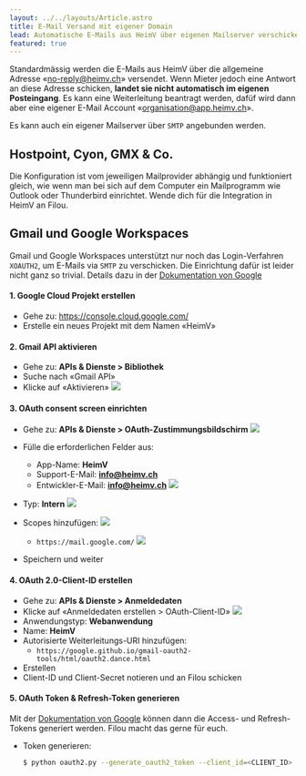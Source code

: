 ```yaml
---
layout: ../../layouts/Article.astro
title: E-Mail Versand mit eigener Domain
lead: Automatische E-Mails aus HeimV über eigenen Mailserver verschicken
featured: true
---
```


Standardmässig werden die E-Mails aus HeimV über die allgemeine Adresse «no-reply@heimv.ch» versendet. Wenn Mieter jedoch eine Antwort an diese Adresse schicken, **landet sie nicht automatisch im eigenen Posteingang**. Es kann eine Weiterleitung beantragt werden, dafüf wird dann aber eine eigener E-Mail Account «organisation@app.heimv.ch». 

Es kann auch ein eigener Mailserver über `SMTP` angebunden werden. 

## Hostpoint, Cyon, GMX & Co.

Die Konfiguration ist vom jeweiligen Mailprovider abhängig und funktioniert gleich, wie wenn man bei sich auf dem Computer ein Mailprogramm wie Outlook oder Thunderbird einrichtet. Wende dich für die Integration in HeimV an Filou.

## Gmail und Google Workspaces

Gmail und Google Workspaces unterstützt nur noch das Login-Verfahren `XOAUTH2`, um E-Mails via `SMTP` zu verschicken. Die Einrichtung dafür ist leider nicht ganz so trivial. Details dazu in der [Dokumentation von Google](https://developers.google.com/workspace/gmail/imap/xoauth2-protocol)

#### 1. Google Cloud Projekt erstellen

- Gehe zu: https://console.cloud.google.com/
- Erstelle ein neues Projekt mit dem Namen «HeimV»

#### 2. Gmail API aktivieren

- Gehe zu: **APIs & Dienste > Bibliothek**
- Suche nach «Gmail API»
- Klicke auf «Aktivieren»
  ![](/articles/custom_mailserver/enable-gmail-api.png)


#### 3. OAuth consent screen einrichten

- Gehe zu: **APIs & Dienste > OAuth-Zustimmungsbildschirm**
  ![](/articles/custom_mailserver/enabled-gmail-api.png)
- Fülle die erforderlichen Felder aus:
  - App-Name: **HeimV**
  - Support-E-Mail: **info@heimv.ch**
  - Entwickler-E-Mail: **info@heimv.ch**
  ![](/articles/custom_mailserver/gmail-oauth-consent-1.png)

- Typ: **Intern**
  ![](/articles/custom_mailserver/gmail-oauth-consent-2.png)

- Scopes hinzufügen:
  ![](/articles/custom_mailserver/gmail-oauth-add-scope-1.png)

  - `https://mail.google.com/`
  ![](/articles/custom_mailserver/gmail-oauth-add-scope-2.png)
  
- Speichern und weiter

#### 4. OAuth 2.0-Client-ID erstellen

- Gehe zu: **APIs & Dienste > Anmeldedaten**
- Klicke auf «Anmeldedaten erstellen > OAuth-Client-ID»
  ![](/articles/custom_mailserver/gmail-oauth-create-client-1.png)
- Anwendungstyp: **Webanwendung**
- Name: **HeimV**
- Autorisierte Weiterleitungs-URI hinzufügen:
  - `https://google.github.io/gmail-oauth2-tools/html/oauth2.dance.html`
- Erstellen 
- Client-ID und Client-Secret notieren und an Filou schicken

#### 5. OAuth Token & Refresh-Token generieren

Mit der [Dokumentation von Google](https://github.com/google/gmail-oauth2-tools/wiki/OAuth2DotPyRunThrough) können dann die Access- und Refresh-Tokens generiert werden. Filou macht das gerne für euch.

- Token generieren:
  ```sh
  $ python oauth2.py --generate_oauth2_token --client_id=<CLIENT_ID> --client_secret=<CLIENT_SECRET>
  ```
